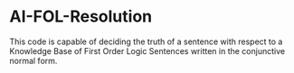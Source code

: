 # AI-FOL-Resolution
This code is capable of deciding the truth of a sentence with respect to a Knowledge Base of First Order Logic Sentences written in the conjunctive normal form.
